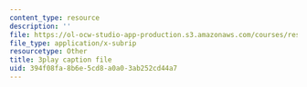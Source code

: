 ```yaml
---
content_type: resource
description: ''
file: https://ol-ocw-studio-app-production.s3.amazonaws.com/courses/res-18-008-calculus-revisited-complex-variables-differential-equations-and-linear-algebra-fall-2011/394f08fa8b6e5cd8a0a03ab252cd44a7_BOx8LRyr8mU.vtt
file_type: application/x-subrip
resourcetype: Other
title: 3play caption file
uid: 394f08fa-8b6e-5cd8-a0a0-3ab252cd44a7
---
```


